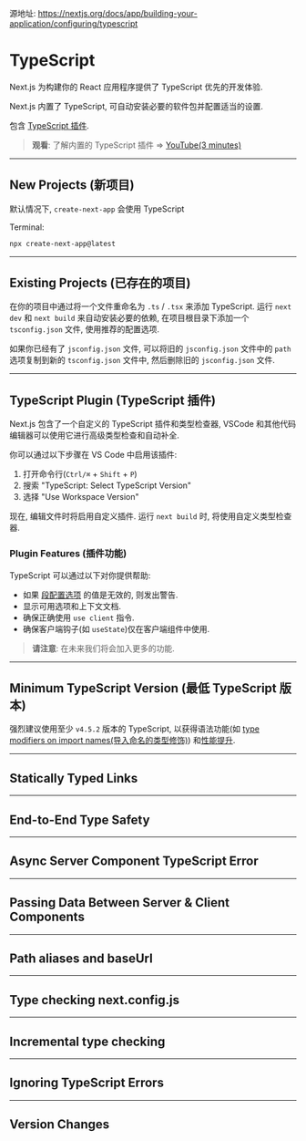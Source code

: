 源地址: https://nextjs.org/docs/app/building-your-application/configuring/typescript

# TypeScript

Next.js 为构建你的 React 应用程序提供了 TypeScript 优先的开发体验.

Next.js 内置了 TypeScript, 可自动安装必要的软件包并配置适当的设置.

包含 [TypeScript 插件](https://nextjs.org/docs/app/building-your-application/configuring/typescript#typescript-plugin).

> **观看**: 了解内置的 TypeScript 插件 => [YouTube(3 minutes)](https://www.youtube.com/watch?v=pqMqn9fKEf8)

---

## New Projects (新项目)

默认情况下, `create-next-app` 会使用 TypeScript

Terminal:

```bash
npx create-next-app@latest
```

---

## Existing Projects (已存在的项目)

在你的项目中通过将一个文件重命名为 `.ts` / `.tsx` 来添加 TypeScript. 运行 `next dev` 和 `next build` 来自动安装必要的依赖, 在项目根目录下添加一个 `tsconfig.json` 文件, 使用推荐的配置选项.

如果你已经有了 `jsconfig.json` 文件, 可以将旧的 `jsconfig.json` 文件中的 `path` 选项复制到新的 `tsconfig.json` 文件中, 然后删除旧的 `jsconfig.json` 文件.

---

## TypeScript Plugin (TypeScript 插件)

Next.js 包含了一个自定义的 TypeScript 插件和类型检查器, VSCode 和其他代码编辑器可以使用它进行高级类型检查和自动补全.

你可以通过以下步骤在 VS Code 中启用该插件:

1. 打开命令行(`Ctrl/⌘` + `Shift` + `P`)
2. 搜索 "TypeScript: Select TypeScript Version"
3. 选择 "Use Workspace Version"

现在, 编辑文件时将启用自定义插件. 运行 `next build` 时, 将使用自定义类型检查器.

### Plugin Features (插件功能)

TypeScript 可以通过以下对你提供帮助:

- 如果 [段配置选项](https://nextjs.org/docs/app/api-reference/file-conventions/route-segment-config) 的值是无效的, 则发出警告.
- 显示可用选项和上下文文档.
- 确保正确使用 `use client` 指令.
- 确保客户端钩子(如 `useState`)仅在客户端组件中使用.

> **请注意**: 在未来我们将会加入更多的功能.

---

## Minimum TypeScript Version (最低 TypeScript 版本)

强烈建议使用至少 `v4.5.2` 版本的 TypeScript, 以获得语法功能(如 [type modifiers on import names(导入命名的类型修饰)](https://devblogs.microsoft.com/typescript/announcing-typescript-4-5/#type-on-import-names)) 和[性能提升](https://devblogs.microsoft.com/typescript/announcing-typescript-4-5/#real-path-sync-native).

---

## Statically Typed Links

---

## End-to-End Type Safety

---

## Async Server Component TypeScript Error

---

## Passing Data Between Server & Client Components

---

## Path aliases and baseUrl

---

## Type checking next.config.js

---

## Incremental type checking

---

## Ignoring TypeScript Errors

---

## Version Changes
